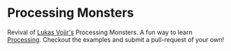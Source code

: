 Processing Monsters
===================

Revival of [Lukas Vojir's](http://eat-garlic.com/) Processing Monsters. A fun way to learn [Processing](http://processing.org/). Checkout the examples and submit a pull-request of your own! 
